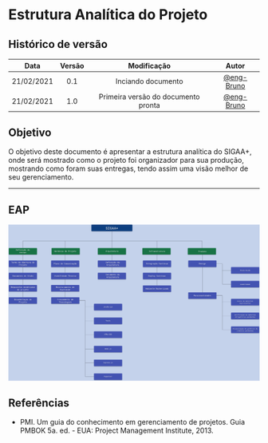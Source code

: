 # Estrutura Analítica do Projeto

## Histórico de versão

|    Data    | Versão |             Modificação             |                   Autor                    |
| :--------: | :----: | :---------------------------------: | :----------------------------------------: |
| 21/02/2021 |  0.1   |         Inciando documento          | [@eng-Bruno](https://github.com/eng-Bruno) |
| 21/02/2021 |  1.0   | Primeira versão do documento pronta | [@eng-Bruno](https://github.com/eng-Bruno) |

## Objetivo

O objetivo deste documento é apresentar a estrutura analítica do SIGAA+, onde será mostrado como o projeto foi organizador para sua produção, mostrando como foram suas entregas, tendo assim uma visão melhor de seu gerenciamento.

---

## EAP

![Estrutura Analítica do Projeto](./assets/EAP.png "Estrutura Analítica do Projeto")

## Referências

- PMI. Um guia do conhecimento em gerenciamento de projetos. Guia PMBOK 5a. ed. - EUA: Project Management Institute, 2013.
